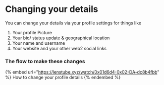 # Changing your details

You can change your details via your profile settings for things like

1. Your profile Picture
2. Your bio/ status update & geographical location
3. Your name and username&#x20;
4. Your website and your other web2 social links

### The flow to make these changes

{% embed url="https://lenstube.xyz/watch/0x01d6d4-0x02-DA-dc8b4fbb" %}
How to change your profile details
{% endembed %}


